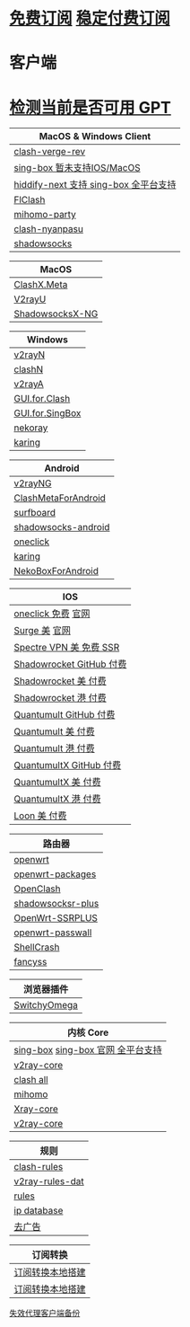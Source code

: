# [免费订阅](./ProxySubFree.md) [稳定付费订阅](./ProxySubPay.md)
# 客户端
# [检测当前是否可用 GPT](https://ios.chat.openai.com/public-api/mobile/server_status/v1)
| MacOS & Windows Client                                                     |
|----------------------------------------------------------------------------|
| [clash-verge-rev](https://github.com/clash-verge-rev/clash-verge-rev)      |
| [sing-box 暂未支持IOS/MacOS](https://github.com/SagerNet/sing-box/releases)    |
| [hiddify-next 支持 sing-box 全平台支持](https://github.com/hiddify/hiddify-next)  |
| [FlClash](https://github.com/chen08209/FlClash)                            |
| [mihomo-party](https://github.com/mihomo-party-org/mihomo-party)           |
| [clash-nyanpasu](https://github.com/keiko233/clash-nyanpasu)               |
| [shadowsocks](https://github.com/shadowsocks/shadowsocks-rust)             |

| MacOS                                                                      |
|----------------------------------------------------------------------------|
| [ClashX.Meta](https://github.com/MetaCubeX/ClashX.Meta/tree/meta)          |
| [V2rayU](https://github.com/yanue/V2rayU/releases)                         |
| [ShadowsocksX-NG](https://github.com/shadowsocks/ShadowsocksX-NG/releases) |

| Windows                                                                      |
|------------------------------------------------------------------------------|
| [v2rayN](https://github.com/2dust/v2rayN)                                    |
| [clashN](https://github.com/2dust/clashN)                                    |
| [v2rayA](https://github.com/v2rayA/v2rayA)                                   |
| [GUI.for.Clash](https://github.com/GUI-for-Cores/GUI.for.Clash)              |
| [GUI.for.SingBox](https://github.com/GUI-for-Cores/GUI.for.SingBox/releases) |
| [nekoray](https://github.com/MatsuriDayo/nekoray/releases)                   |
| [karing](https://github.com/KaringX/karing/releases)                         |

| Android                                                                            |
|------------------------------------------------------------------------------------|
| [v2rayNG](https://github.com/2dust/v2rayNG)                                        |
| [ClashMetaForAndroid](https://github.com/MetaCubeX/ClashMetaForAndroid/releases)   |
| [surfboard](https://github.com/getsurfboard/surfboard/releases)                    |
| [shadowsocks-android](https://github.com/shadowsocks/shadowsocks-android/releases) |
| [oneclick](https://oneclick.earth/#/)                                              |
| [karing](https://github.com/KaringX/karing/releases)                               |
| [NekoBoxForAndroid](https://github.com/MatsuriDayo/NekoBoxForAndroid/releases)     |

| IOS                                                                                                               |
|-------------------------------------------------------------------------------------------------------------------|
| [oneclick 免费](https://apps.apple.com/us/app/oneclick-safe-easy-fast/id1545555197) [官网](https://oneclick.earth/#/) |
| [Surge 美](https://apps.apple.com/us/app/surge-5/id1442620678) [官网](https://nssurge.com/)                          |
| [Spectre VPN 美 免费 SSR](https://apps.apple.com/us/app/spectre-vpn/id1508712998)                                    |
| [Shadowrocket GitHub 付费](https://github.com/Shadowrocket)                                                         |
| [Shadowrocket 美 付费](https://apps.apple.com/us/app/shadowrocket/id932747118)                                       |
| [Shadowrocket 港 付费](https://apps.apple.com/hk/app/shadowrocket/id932747118)                                       |
| [Quantumult GitHub 付费](https://github.com/crossutility/Quantumult)                                                |
| [Quantumult 美 付费](https://apps.apple.com/us/app/quantumult/id1252015438)                                          |
| [Quantumult 港 付费](https://apps.apple.com/hk/app/quantumult/id1252015438)                                          |
| [QuantumultX GitHub 付费](https://github.com/crossutility/Quantumult-X)                                             |
| [QuantumultX 美 付费](https://apps.apple.com/us/app/quantumult-x/id1443988620)                                       |
| [QuantumultX 港 付费](https://apps.apple.com/hk/app/quantumult-x/id1443988620)                                       |
| [Loon 美 付费](https://apps.apple.com/us/app/loon/id1373567447)                                                      |

| 路由器                                                                  |
|----------------------------------------------------------------------|
| [openwrt](https://github.com/openwrt/openwrt)                        |
| [openwrt-packages](https://github.com/kenzok8/openwrt-packages)      |
| [OpenClash](https://github.com/vernesong/OpenClash)                  |
| [shadowsocksr-plus](https://github.com/zusterben/plan_b)             |
| [OpenWrt-SSRPLUS](https://github.com/WangWenBin2017/OpenWrt-SSRPLUS) |
| [openwrt-passwall](https://github.com/xiaorouji/openwrt-passwall)    |
| [ShellCrash](https://github.com/juewuy/ShellCrash/tree/master)       |
| [fancyss](https://github.com/hq450/fancyss)                          |

| 浏览器插件                                                               |
|---------------------------------------------------------------------|
| [SwitchyOmega](https://github.com/FelisCatus/SwitchyOmega/releases) |

| 内核 Core                                                                                                   |
|-----------------------------------------------------------------------------------------------------------|
| [sing-box](https://github.com/SagerNet/sing-box) [sing-box 官网 全平台支持](https://sing-box.sagernet.org/zh/)   |
| [v2ray-core](https://github.com/v2fly/v2ray-core)                                                         |
| [clash all](https://github.com/DustinWin/clash-tools)                                                     |
| [mihomo](https://github.com/MetaCubeX/mihomo)                                                             |
| [Xray-core](https://github.com/XTLS/Xray-core)                                                            |
| [v2ray-core](https://github.com/v2ray/v2ray-core)                                                         |

| 规则                                                                   |
|----------------------------------------------------------------------|
| [clash-rules](https://github.com/Loyalsoldier/clash-rules)           |
| [v2ray-rules-dat](https://github.com/Loyalsoldier/v2ray-rules-dat)   |
| [rules](https://github.com/Hackl0us/SS-Rule-Snippet)                 |
| [ip database](https://github.com/Hackl0us/GeoIP2-CN)                 |
| [去广告](https://github.com/ACL4SSR/ACL4SSR/tree/master)                |

| 订阅转换                                                  |
|-------------------------------------------------------|
| [订阅转换本地搭建](https://github.com/CareyWang/sub-web)      |
| [订阅转换本地搭建](https://github.com/tindy2013/subconverter) |

[失效代理客户端备份](https://github.com/Z-Siqi/Clash-for-Windows_Chinese/releases)
